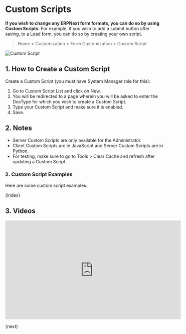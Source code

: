 <!-- add-breadcrumbs -->
# Custom Scripts

**If you wish to change any ERPNext form formats, you can do so by using Custom Scripts.** For example, if you wish to add a submit button after saving, to a Lead form, you can do so by creating your own script.

> Home > Customization > Form Customization > Custom Script

<img alt="Custom Script" class="screenshot" src="{{docs_base_url}}/v12/assets/img/customize/customize-erpnext-custom-scripts.png">

## 1. How to Create a Custom Script

Create a Custom Script (you must have System Manager role for this):

  1. Go to Custom Script List and click on New.
  2. You will be redirected to a page wherein you will be asked to enter the DocType for which you wish to create a Custom Script.
  3. Type your Custom Script and make sure it is enabled.
  4. Save.

## 2. Notes

  * Server Custom Scripts are only available for the Administrator.
  * Client Custom Scripts are in JavaScript and Server Custom Scripts are in Python.
  * For testing, make sure to go to Tools > Clear Cache and refresh after updating a Custom Script.

### 2. Custom Script Examples
Here are some custom script examples:

{index}

## 3. Videos

<div class="embed-container">
    <iframe width="560" height="315" src="https://www.youtube.com/embed/WSzkpPm3iIU?controls=0&amp;start=1693" frameborder="0" allow="accelerometer; autoplay; encrypted-media; gyroscope; picture-in-picture" allowfullscreen></iframe>
</div>

{next}